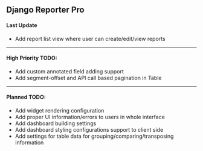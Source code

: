 ## Django Reporter Pro

#### Last Update

* Add report list view where user can create/edit/view reports

----

#### High Priority TODO:

* Add custom annotated field adding support
* Add segment-offset and API call based pagination in Table

----

#### Planned TODO:

* Add widget rendering configuration
* Add proper UI information/errors to users in whole interface
* Add dashboard building settings
* Add dashboard styling configurations support to client side
* Add settings for table data for grouping/comparing/transposing information